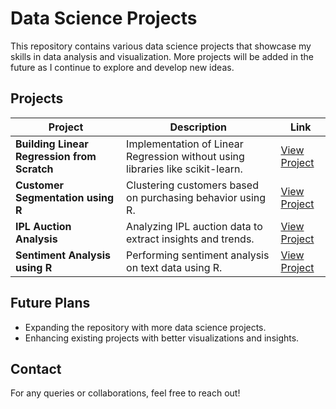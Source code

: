 # Data Science Projects

This repository contains various data science projects that showcase my skills in data analysis and visualization. More projects will be added in the future as I continue to explore and develop new ideas.

## Projects

| Project | Description | Link |
|---------|------------|------|
| **Building Linear Regression from Scratch** | Implementation of Linear Regression without using libraries like scikit-learn. | [View Project](https://github.com/haripatel07/BuildingLinearRegressionfromScratch) |
| **Customer Segmentation using R** | Clustering customers based on purchasing behavior using R. | [View Project](https://github.com/haripatel07/CustomerSegmentationUsingR) |
| **IPL Auction Analysis** | Analyzing IPL auction data to extract insights and trends. | [View Project](https://github.com/haripatel07/IPL25_Analysis) |
| **Sentiment Analysis using R** | Performing sentiment analysis on text data using R. | [View Project](https://github.com/haripatel07/SentimentAnalysisUsingR) |

## Future Plans
- Expanding the repository with more data science projects.
- Enhancing existing projects with better visualizations and insights.

## Contact
For any queries or collaborations, feel free to reach out!


